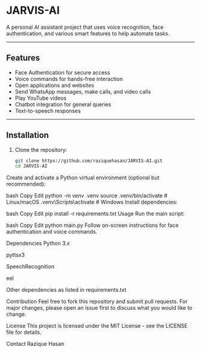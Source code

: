 # JARVIS-AI

A personal AI assistant project that uses voice recognition, face authentication, and various smart features to help automate tasks.

---

## Features

- Face Authentication for secure access
- Voice commands for hands-free interaction
- Open applications and websites
- Send WhatsApp messages, make calls, and video calls
- Play YouTube videos
- Chatbot integration for general queries
- Text-to-speech responses

---

## Installation

1. Clone the repository:

   ```bash
   git clone https://github.com/raziquehasan/JARVIS-AI.git
   cd JARVIS-AI
Create and activate a Python virtual environment (optional but recommended):

bash
Copy
Edit
python -m venv .venv
source .venv/bin/activate    # Linux/macOS
.venv\Scripts\activate       # Windows
Install dependencies:

bash
Copy
Edit
pip install -r requirements.txt
Usage
Run the main script:

bash
Copy
Edit
python main.py
Follow on-screen instructions for face authentication and voice commands.

Dependencies
Python 3.x

pyttsx3

SpeechRecognition

eel

Other dependencies as listed in requirements.txt

Contribution
Feel free to fork this repository and submit pull requests. For major changes, please open an issue first to discuss what you would like to change.

License
This project is licensed under the MIT License - see the LICENSE file for details.

Contact
Razique Hasan 
